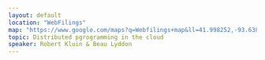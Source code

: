 ```yaml
---
layout: default
location: "WebFilings"
map: "https://www.google.com/maps?q=Webfilings+map&ll=41.998252,-93.638728&spn=0.0096,0.01929&t=m&hq=Webfilings&hnear=Johnston,+Iowa&z=16&iwloc=A"
topic: Distributed pgrogramming in the cloud
speaker: Robert Kluin & Beau Lyddon
---
```

